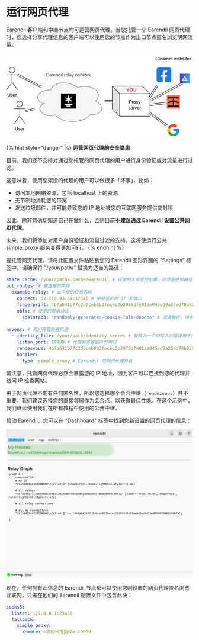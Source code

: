# 运行网页代理

Earendil 客户端和中继节点均可运营网页代理。当您托管一个 Earendil 网页代理时，您选择分享代理信息的客户端可以使用您的节点作为出口节点匿名浏览明网流量。

![](../../en/.gitbook/assets/host-proxy.png)

{% hint style="danger" %}
**运营网页代理的安全隐患**

目前，我们还不支持对通过您托管的网页代理的用户进行身份验证或对流量进行过滤。

这意味着，使用您架设的代理的用户可以做很多「坏事」，比如：

- 访问本地网络资源，包括 localhost 上的资源
- 无节制地消耗您的带宽
- 发送垃圾邮件，并可能导致您的 IP 地址被您的互联网服务提供商封锁

因此，除非您确切知道自己在做什么，否则目前**不建议通过 Earendil 设置公共网页代理**。

未来，我们将添加对用户身份验证和流量过滤的支持，这将使运行公共 simple_proxy 服务变得更加可行。
{% endhint %}

要托管网页代理，请将此配置文件粘贴到您的 Earendil 图形界面的 "Settings" 标签中。请确保将 "/your/path/" 替换为适当的路径：

```yaml
state_cache: /your/path/.cache/earendil # 存储持久信息的位置。必须是绝对路径
out_routes: # 要连接的中继
  example-relay: # 此中继的任意名称
    connect: 62.210.93.59:12345 # 中继监听的 IP 和端口
    fingerprint: 4b7a641b77c2d6ceb8b3fecec2b2978dfe81ae045ed9a25ed78b828009c4967a # 中继的长期身份
    obfs: # 使用的混淆协议
      sosistab3: "randomly-generated-cookie-lala-doodoo" # 混淆秘密，由中继随机生成

havens: # 我们托管的避风港
  - identity_file: /your/path/identity.secret # 替换为一个可写入的路径用于存储身份秘钥
    listen_port: 19999 # 代理服务器监听的端口
    rendezvous: 4b7a641b77c2d6ceb8b3fecec2b2978dfe81ae045ed9a25ed78b828009c4967a # 选择作为洋葱路由会合点的中继
    handler:
      type: simple_proxy # Earendil 的网页代理协议
```

请注意，托管网页代理必然会暴露您的 IP 地址，因为客户可以连接到您的代理并访问 IP 检查网站。

由于网页代理不能有任何匿名性，所以您选择哪个会合中继（`rendezvous`）并不重要。我们建议选择您的直接邻居作为会合点，以获得最佳性能。在这个示例中，我们继续使用我们在所有教程中使用的公开中继。

启动 Earendil。您可以在 "Dashboard" 标签中找到您新设置的网页代理的信息：

![](../../en/.gitbook/assets/gui-proxy-haven.png)

现在，任何拥有此信息的 Earendil 节点都可以使用您刚设置的网页代理匿名浏览互联网，只需在他们的 Earendil 配置文件中包含此块：

```yaml
socks5:
  listen: 127.0.0.1:23456
  fallback:
    simple_proxy:
      remote: <您的代理指纹>:19999
```
